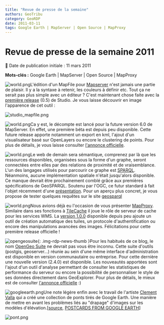 ```yaml
---
title: "Revue de presse de la semaine"
authors: GeoTribu
category: GeoRDP
date: 2011-03-11
tags: Google Earth | MapServer | Open Source | MapProxy
---
```


# Revue de presse de la semaine 2011


:calendar: Date de publication initiale : 11 mars 2011

**Mots-clés :** Google Earth | MapServer | Open Source | MapProxy


![world.png](http://geotribu.net/sites/default/files/Tuto/img/Blog/world.png)L'édition d'un MapFile pour [Mapserver](http://mapserver.org/) n'est jamais une partie de plaisir. Il y a la syntaxe à retenir, les couleurs à définir etc. Tout ça ne serait pas plus simple avec un éditeur ? C'est maintenant chose faite avec la [première release](http://www.camptocamp.com/en/blog/2011/03/studio-0-5-release/) (0.5) de Studio. Je vous laisse découvrir en image l'apparence de cet outil :

 ![studio_mapfile.png](http://geotribu.net/sites/default/files/Tuto/img/mapfish/studio_mapfile.png)




 ![world.png](http://geotribu.net/sites/default/files/imgTaxo/mapserver_logo.jpg)Ca y est, le décompte est lancé pour la future version 6.0 de MapServer. En effet, une première béta est depuis peu disponible. Cette future release apporte notamment un export en kml, l'ajout d'un visualisateur basé sur OpenLayers ou encore le clustering de points. Pour plus de détails, je vous laisse consulter [l'annonce officielle](http://lists.osgeo.org/pipermail/mapserver-dev/2011-March/010901.html).




 ![world.png](http://geotribu.net/sites/default/files/Tuto/img/Blog/world.png)Le web de demain sera sémantique, comprenez par là que les ressources disponibles, organisées sous la forme d'un graphe, seront connectées entre elles par des relations de proximité et de vraisemblance. L'un des langages utilisés pour parcourir ce graphe est [SPARQL](https://fr.wikipedia.org/wiki/SPARQL). Néanmoins, aucune implémentation spatiale n'était jusqu'alors disponible. Ce manque devrait être prochainement comblé grâce aux premières spécifications de GeoSPARQL. Soutenu par l'OGC, ce futur standard à fait l'objet récemment d'une [présentation](http://www.ogcnetwork.net/system/files/Spatial_SPARQL_Lopez.pdf "GeoSPARQL"). Pour un aperçu plus concret, je vous propose de tester quelques requêtes sur le site [geosparql](http://geosparql.appspot.com)




 ![world.png](http://www.geotribu.net/sites/default/files/Tuto/img/Blog/proxy/logo.png)Nous avions déjà eu l'occasion de vous présenter [MapProxy](http://mapproxy.org/). Similaire dans ses fonctions à [TileCache](http://tilecache.org/) il joue le rôle de serveur de cache pour les services WMS. La [version 1.0.0](http://mapproxy.org/blog/new-mapproxy-1.0.0-release/) disponible depuis peu ajoute un outil de création automatique des tuiles, un protocole d'authentification ou encore des manipulations avancées des images. Félicitations pour cette première release officielle !




 ![opengeosuite](https://cdn.geotribu.fr/images/logos-icones/logiciels_librairies/opengeosuite.png){: .img-rdp-news-thumb }Pour les habitués de ce blog, le nom [OpenGeo Suite](http://opengeo.org/products/suite/) ne devrait pas vous être inconnu. Cette suite d'outils (postgis, geoserver...) réunie au sein d'une même interface d'administration est disponible en version communautaire ou entreprise. Pour cette dernière une nouvelle version (2.4.0) est disponible. Les nouveautés apportées sont l'ajout d'un outil d'analyse permettant de consulter les statistiques de performance du serveur ou encore la possibilité de personnaliser le style de ses données directement dans GeoExplorer. Pour plus de détails, le mieux est de consulter [l'annonce officielle](http://blog.opengeo.org/2011/03/07/opengeo-suite-enterprise-edition-2-4-0-released/) :)




 ![googleearth.png](http://www.geotribu.net/sites/default/files/Tuto/img/googleearth.png)Une note légère enfin avec le travail de l'artiste [Clement Valla](http://clementvalla.com/) qui a créé une collection de ponts tirés de Google Earth. Une manière de mettre en avant les problèmes liés au "drapage" d'images sur les modèles d'élévation.[[source](http://www.laboiteverte.fr/les-ponts-de-google-earth/), [POSTCARDS FROM GOOGLE EARTH](http://clementvalla.com/index.php?/work/bridges/)]

 ![pont.png](http://www.geotribu.net/sites/default/files/Tuto/img/pont.png)
